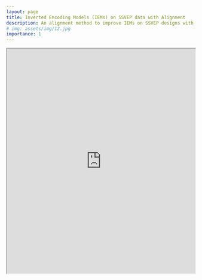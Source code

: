 ```yaml
---
layout: page
title: Inverted Encoding Models (IEMs) on SSVEP data with Alignment
description: An alignment method to improve IEMs on SSVEP designs with multiple stimulations frequencies.
# img: assets/img/12.jpg
importance: 1
---
```


<iframe src="https://github.com/mert-ozkan/iem_tutorial/raw/741e3b51b4c9ae790c56845504ea61567c5ebf25/iem_with_procrustes_for_ssveps.ipynb" width="100%" height="600px"></iframe>
